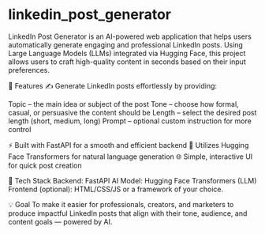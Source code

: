 # linkedin_post_generator
LinkedIn Post Generator is an AI-powered web application that helps users automatically generate engaging and professional LinkedIn posts.
Using Large Language Models (LLMs) integrated via Hugging Face, this project allows users to craft high-quality content in seconds based on their input preferences.

🚀 Features
✍️ Generate LinkedIn posts effortlessly by providing:

Topic – the main idea or subject of the post
Tone – choose how formal, casual, or persuasive the content should be
Length – select the desired post length (short, medium, long)
Prompt – optional custom instruction for more control

⚡ Built with FastAPI for a smooth and efficient backend
🤖 Utilizes Hugging Face Transformers for natural language generation
🌐 Simple, interactive UI for quick post creation

🧩 Tech Stack
Backend: FastAPI
AI Model: Hugging Face Transformers (LLM)
Frontend (optional): HTML/CSS/JS or a framework of your choice.

💡 Goal
To make it easier for professionals, creators, and marketers to produce impactful LinkedIn posts that align with their tone, audience, and content goals — powered by AI.
